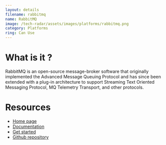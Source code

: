 ```yaml
---
layout: details
filename: rabbitmq
name: RabbitMQ
image: /tech-radar/assets/images/platforms/rabbitmq.png
category: Platforms
ring: Can Use
---
```


# What is it ?
RabbitMQ is an open-source message-broker software that originally implemented the Advanced Message Queuing Protocol and has since been extended with a plug-in architecture to support Streaming Text Oriented Messaging Protocol, MQ Telemetry Transport, and other protocols.

# Resources
- [Home page](https://www.rabbitmq.com/)
- [Documentation](https://www.rabbitmq.com/documentation.html)
- [Get started](https://www.rabbitmq.com/#getstarted)
- [Github repository](https://github.com/rabbitmq)

